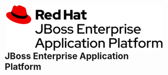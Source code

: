 <img src="image/jbeap.png" width="500" align="right" />

JBoss Enterprise Application Platform 
=====================================
